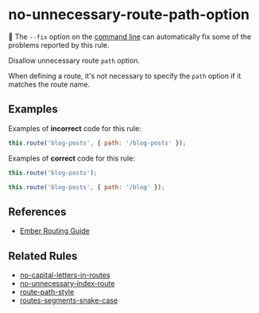 # no-unnecessary-route-path-option

:wrench: The `--fix` option on the [command line](https://eslint.org/docs/user-guide/command-line-interface#fixing-problems) can automatically fix some of the problems reported by this rule.

Disallow unnecessary route `path` option.

When defining a route, it's not necessary to specify the `path` option if it matches the route name.

## Examples

Examples of **incorrect** code for this rule:

```js
this.route('blog-posts', { path: '/blog-posts' });
```

Examples of **correct** code for this rule:

```js
this.route('blog-posts');
```

```js
this.route('blog-posts', { path: '/blog' });
```

## References

* [Ember Routing Guide](https://guides.emberjs.com/release/routing/)

## Related Rules

* [no-capital-letters-in-routes](no-capital-letters-in-routes.md)
* [no-unnecessary-index-route](no-unnecessary-index-route.md)
* [route-path-style](route-path-style.md)
* [routes-segments-snake-case](routes-segments-snake-case.md)
